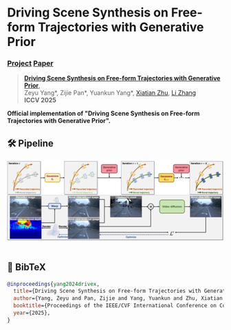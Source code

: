# Driving Scene Synthesis on Free-form Trajectories with Generative Prior
### [Project](https://fudan-zvg.github.io/DriveX) [Paper](https://arxiv.org/abs/2412.01717) 

> [**Driving Scene Synthesis on Free-form Trajectories with Generative Prior**](https://arxiv.org/abs/2412.01717),            
> Zeyu Yang*, Zijie Pan*, Yuankun Yang*, [Xiatian Zhu](https://surrey-uplab.github.io/), [Li Zhang](https://lzrobots.github.io)  
> **ICCV 2025**

**Official implementation of "Driving Scene Synthesis on Free-form Trajectories with Generative Prior".** 


## 🛠️ Pipeline
<div align="center">
  <img src="assets/pipeline.png"/>
</div><br/>

## 📜 BibTeX
```bibtex
@inproceedings{yang2024drivex,
  title={Driving Scene Synthesis on Free-form Trajectories with Generative Prior},
  author={Yang, Zeyu and Pan, Zijie and Yang, Yuankun and Zhu, Xiatian and Zhang, Li},
  booktitle={Proceedings of the IEEE/CVF International Conference on Computer Vision (ICCV)},
  year={2025},
}
```
